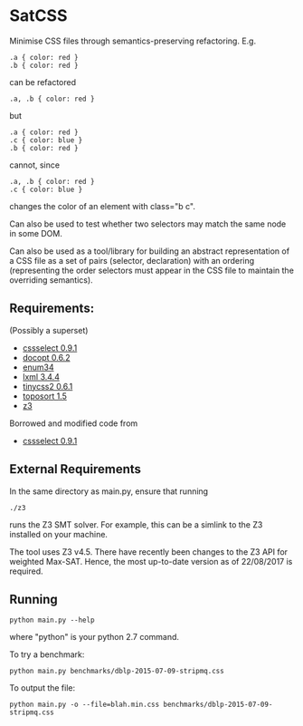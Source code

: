 # SatCSS

Minimise CSS files through semantics-preserving refactoring.  E.g.

    .a { color: red }
    .b { color: red }

can be refactored

    .a, .b { color: red }

but

    .a { color: red }
    .c { color: blue }
    .b { color: red }

cannot, since

    .a, .b { color: red }
    .c { color: blue }

changes the color of an element with class="b c".

Can also be used to test whether two selectors may match the same node in some DOM.

Can also be used as a tool/library for building an abstract
representation of a CSS file as a set of pairs (selector, declaration)
with an ordering (representing the order selectors must appear in the
CSS file to maintain the overriding semantics).  


## Requirements:

(Possibly a superset)

* [cssselect 0.9.1](https://pypi.python.org/pypi/cssselect)
* [docopt 0.6.2](https://pypi.python.org/pypi/docopt)
* [enum34](https://pypi.python.org/pypi/enum34)
* [lxml 3.4.4](https://pypi.python.org/pypi/lxml)
* [tinycss2 0.6.1](https://pypi.python.org/pypi/tinycss2)
* [toposort 1.5](https://pypi.org/project/toposort/)
* [z3](http://research.microsoft.com/en-us/um/redmond/projects/z3/z3.html)

Borrowed and modified code from

* [cssselect 0.9.1](https://pypi.python.org/pypi/cssselect)

## External Requirements

In the same directory as main.py, ensure that running 

    ./z3

runs the Z3 SMT solver.  For example, this can be a simlink to the
Z3 installed on your machine.  

The tool uses Z3 v4.5.  There have recently been changes to the Z3 API
for weighted Max-SAT.  Hence, the most up-to-date version as of
22/08/2017 is required.

## Running

    python main.py --help

where "python" is your python 2.7 command.

To try a benchmark:

    python main.py benchmarks/dblp-2015-07-09-stripmq.css

To output the file:

    python main.py -o --file=blah.min.css benchmarks/dblp-2015-07-09-stripmq.css 
